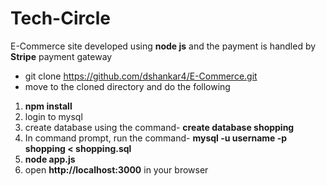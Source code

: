# Tech-Circle
E-Commerce site developed using **node js** and the payment is handled by **Stripe** payment gateway
- git clone https://github.com/dshankar4/E-Commerce.git
- move to the cloned directory and do the following
1. **npm install**
2. login to mysql
3. create database using the command- **create database shopping**
4. In command prompt, run the command- **mysql -u username -p shopping < shopping.sql**
5. **node app.js**
6. open **http://localhost:3000** in your browser
